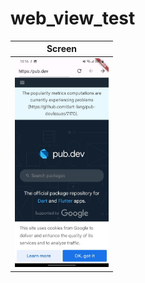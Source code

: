 # web_view_test

| Screen                               |    
|-------------------------------------|
| <img src="./image.jpg" width="150"> | 
